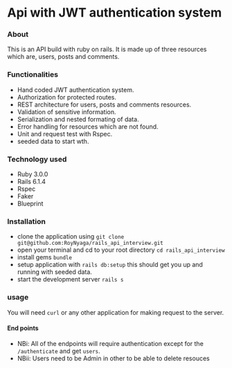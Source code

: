 # Api with JWT authentication system
### About
This is an API build with ruby on rails. It is made up of three resources which are, users, posts and comments.
### Functionalities
* Hand coded JWT authentication system.
* Authorization for protected routes.
* REST architecture for users, posts and comments resources.
* Validation of sensitive information.
* Serialization and nested formating of data.
* Error handling for resources which are not found.
* Unit and request test with Rspec.
* seeded data to start wth.
### Technology used
* Ruby 3.0.0
* Rails 6.1.4
* Rspec
* Faker
* Blueprint
### Installation
- clone the application using `git clone git@github.com:RoyNyaga/rails_api_interview.git`
- open your terminal and cd to your root directory `cd rails_api_interview`
- install gems `bundle`
- setup application with `rails db:setup` this should get you up and running with seeded data.
- start the development server `rails s`
### usage
You will need `curl` or any other application for making request to the server.
#### End points
- NBi: All of the endpoints will require authentication except for the `/authenticate` and get `users`.
- NBii: Users need to be Admin in other to be able to delete resouces

